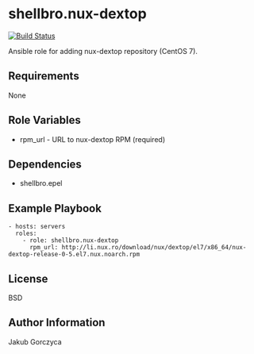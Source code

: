 shellbro.nux-dextop
===================

[![Build Status](https://travis-ci.org/shellbro/ansible-role-nux-dextop.svg?branch=master)](https://travis-ci.org/shellbro/ansible-role-nux-dextop)

Ansible role for adding nux-dextop repository (CentOS 7).

Requirements
------------

None

Role Variables
--------------

* rpm_url - URL to nux-dextop RPM (required)

Dependencies
------------

* shellbro.epel

Example Playbook
----------------

    - hosts: servers
      roles:
        - role: shellbro.nux-dextop
          rpm_url: http://li.nux.ro/download/nux/dextop/el7/x86_64/nux-dextop-release-0-5.el7.nux.noarch.rpm

License
-------

BSD

Author Information
------------------

Jakub Gorczyca
